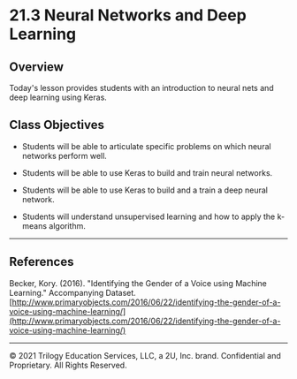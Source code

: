 # 21.3 Neural Networks and Deep Learning

## Overview

Today's lesson provides students with an introduction to neural nets and deep learning using Keras.

## Class Objectives

* Students will be able to articulate specific problems on which neural networks perform well.

* Students will be able to use Keras to build and train neural networks.

* Students will be able to use Keras to build and a train a deep neural network.

* Students will understand unsupervised learning and how to apply the k-means algorithm.

- - -

## References

Becker, Kory. (2016). "Identifying the Gender of a Voice using Machine Learning." Accompanying Dataset. [http://www.primaryobjects.com/2016/06/22/identifying-the-gender-of-a-voice-using-machine-learning/](http://www.primaryobjects.com/2016/06/22/identifying-the-gender-of-a-voice-using-machine-learning/)

- - -

© 2021 Trilogy Education Services, LLC, a 2U, Inc. brand. Confidential and Proprietary. All Rights Reserved.
